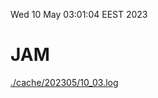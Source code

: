 Wed 10 May 03:01:04 EEST 2023
# JAM
<a href='./cache/202305/10_03.log'>./cache/202305/10_03.log</a>
